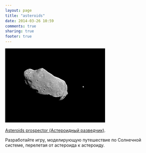 ```yaml
---
layout: page
title: "asteroids"
date: 2014-03-26 10:59
comments: true
sharing: true
footer: true
---
```

<img src="../images/asteroids-thumb.png" alt="asteroids" />

<a href="{{ root_url}}/asteroids/asteroidprospector.html">Asteroids prospector (Астероидный разведчик)</a>.

Разработайте игру, моделирующую путешествие по Солнечной системе, перелетая от астероида к астероиду.

